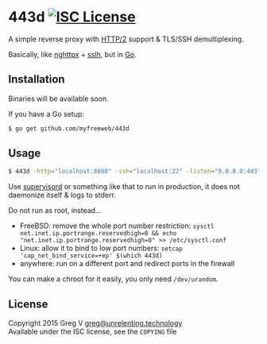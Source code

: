 # 443d [![ISC License](https://img.shields.io/badge/license-ISC-red.svg?style=flat)](https://tldrlegal.com/license/-isc-license)

A simple reverse proxy with [HTTP/2] support & TLS/SSH demultiplexing.

Basically, like [nghttpx] + [sslh], but in [Go].

[HTTP/2]: https://http2.github.io
[nghttpx]: https://nghttp2.org/documentation/nghttpx.1.html
[sslh]: https://github.com/yrutschle/sslh
[Go]: https://golang.org

## Installation

Binaries will be available soon.

If you have a Go setup:

```bash
$ go get github.com/myfreeweb/443d
```

## Usage

```bash
$ 443d -http="localhost:8080" -ssh="localhost:22" -listen="0.0.0.0:443" -crt="server.crt" -key="server.key"
```

Use [supervisord] or something like that to run in production, it does not daemonize itself & logs to stderr.

Do not run as root, instead...

- FreeBSD: remove the whole port number restriction: `sysctl net.inet.ip.portrange.reservedhigh=0 && echo "net.inet.ip.portrange.reservedhigh=0" >> /etc/sysctl.conf`
- Linux: allow it to bind to low port numbers: `setcap 'cap_net_bind_service=+ep' $(which 443d)`
- anywhere: run on a different port and redirect ports in the firewall

You can make a chroot for it easily, you only need `/dev/urandom`.

[supervisord]: http://supervisord.org

## License

Copyright 2015 Greg V <greg@unrelenting.technology>  
Available under the ISC license, see the `COPYING` file
